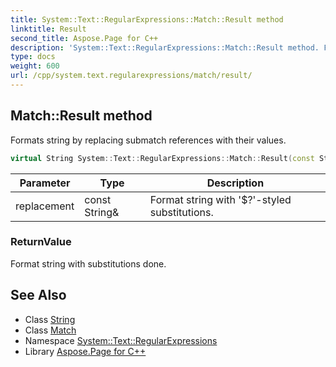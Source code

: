 ```yaml
---
title: System::Text::RegularExpressions::Match::Result method
linktitle: Result
second_title: Aspose.Page for C++
description: 'System::Text::RegularExpressions::Match::Result method. Formats string by replacing submatch references with their values in C++.'
type: docs
weight: 600
url: /cpp/system.text.regularexpressions/match/result/
---
```

## Match::Result method


Formats string by replacing submatch references with their values.

```cpp
virtual String System::Text::RegularExpressions::Match::Result(const String &replacement)
```


| Parameter | Type | Description |
| --- | --- | --- |
| replacement | const String\& | Format string with '$?'-styled substitutions. |

### ReturnValue

Format string with substitutions done.

## See Also

* Class [String](../../../system/string/)
* Class [Match](../)
* Namespace [System::Text::RegularExpressions](../../)
* Library [Aspose.Page for C++](../../../)
